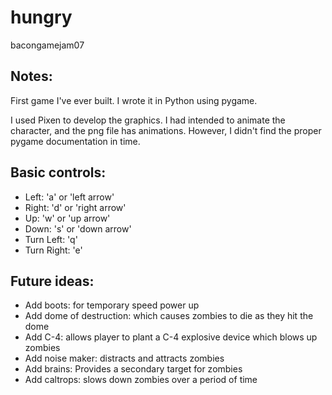 hungry
======

bacongamejam07

Notes:
------
First game I've ever built.  I wrote it in Python using pygame.

I used Pixen to develop the graphics.  I had intended to animate the
character, and the png file has animations.  However, I didn't find the
proper pygame documentation in time.

Basic controls:
---------------
* Left:  'a' or 'left arrow'
* Right:  'd' or 'right arrow'
* Up:  'w' or 'up arrow'
* Down: 's' or 'down arrow'
* Turn Left:  'q'
* Turn Right:  'e'

Future ideas:
-------------
*  Add boots: for temporary speed power up
*  Add dome of destruction: which causes zombies to die as they hit the dome
*  Add C-4:  allows player to plant a C-4 explosive device which blows up zombies
*  Add noise maker:  distracts and attracts zombies
*  Add brains:  Provides a secondary target for zombies
*  Add caltrops:  slows down zombies over a period of time
